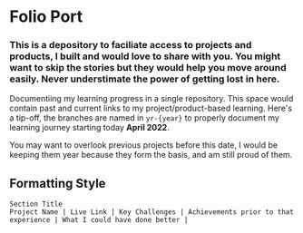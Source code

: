 # Folio Port
### This is a depository to faciliate access to projects and products, I built and would love to share with you. You might want to skip the stories but they would help you move around easily. Never understimate the power of getting lost in here.

Documentiing my learning progress in a single repository. This space would contain past and current links to my project/product-based learning. Here's a tip-off, the branches are named in ```yr-{year}``` to properly document my learning journey starting today **April 2022**.

You may want to overlook previous projects before this date, I would be keeping them year because they form the basis, and am still proud of them.

## Formatting Style
```
Section Title
Project Name | Live Link | Key Challenges | Achievements prior to that experience | What I could have done better | 
```
